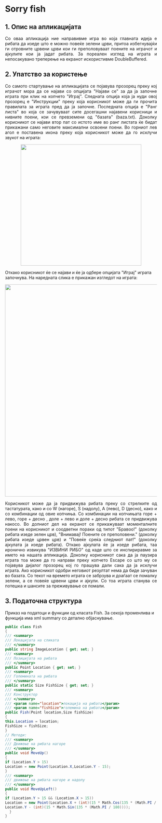 <h1>Sorry fish</h1>

<h2>1. Опис на апликацијата</h2>
<p><div align="justify">
Со оваа апликација ние направивме игра во која главната идеја е рибата да изеде што е можно повеќе зелени црви,  притоа избегнувајќи ги отровните црвени црви кои ги преполовуваат поените на играчот и ајкулите кои ја јадат рибата.
За пореален изглед на играта и непосакувано треперење на екранот искористивме DoubleBuffered.
</div></p>

<h2>2. Упатство за користење </h2>
<p><div align="justify">
Со самото стартување на апликацијата се појавува прозорец преку кој играчот мора да се најави со опцијата "Најави се" за да ја започне играта при клик на копчето "Играј". Следната опција која ја нуди овој прозорец е "Инструкции" преку која корисникот може да ги прочита правилата за играта пред да ја започне. Последната опција е "Ранг листа" во која се зачувуваат сите досегашни најавени корисници и нивните поени, кои се превземени од "базата" (baza.txt). Доколку корисникот се најави втор пат со истото име во ранг листата ќе бидат прикажани само неговите максимални освоени поени. Во горниот лев агол е поставена икона преку која корисникот може да го исклучи звукот на играта:
</div></p>

<p><div align="center"><img width="400" src="https://user-images.githubusercontent.com/18449614/173579845-ae97556c-3c5a-4976-9c5d-377f5b7273e7.png"> </div><div align="center"></div></p>

Откако корисникот ќе се најави и ќе ја одбере опцијата "Играј" играта започнува. На наредната слика е прикажан изгледот на играта:

<p><div align="center"><img width="700" src="https://user-images.githubusercontent.com/18449614/173580408-4169d6b1-84d1-4c54-8442-5fd2ee367c34.png" > </div><div align="center"></div></p>

<p><div align="justify">
 Корисникот може да ја придвижува рибата преку со стрелките од тастатурата, како и со W (нагоре), S (надолу), A (лево), D (десно), како и со комбинации од овие копчиња. Со комбинации на копчињата горе + лево,  горе + десно , доле + лево  и  доле + десно рибата се придвижува накосо.  Во долниот дел на екранот се прикажуваат моменталните поени на корисникот и соодветни пораки од типот "Бравоо!" (доколку рибата изеде зелен црв), "Внимавај! Поените се преполовени." (доколку рибата изеде црвен црв)  и "Повеќе среќа следниот пат!" (доколку ајкулата ја изеде рибата).  Откако ајкулата ќе ја изеде рибата, таа иронично извикува "ИЗВИНИ РИБО" од каде што се инспириравме за името на нашата апликација. Доколку корисникот сака да ја паузира играта тоа може да го направи преку  копчето Escape со што му се појавува дијалог прозорец кој го прашува дали сака да ја исклучи играта. Ако корисникот одобри неговиот резултат нема да биде зачуван во базата. Со текот на времето играта се забрзува и доаѓаат се помалку зелени, а се повеќе црвени црви и ајкули. Со тоа играта станува се потешка и шансите за преживување се помали. 
</div></p>

      
<h2>3. Податочна структура</h2>
Приказ на податоци и функции од класата Fish. За секоја променлива и функција има xml summary со детално објаснување.
<br>

```c#
public class Fish
{
/// <summary>
/// Локацијата на сликата
/// </summary>
public string ImageLocation { get; set; }
/// <summary>
/// Позицијата на рибата
/// </summary>
public Point Location { get; set; }
/// <summary>
/// Големината на рибата
/// </summary>
public static Size FishSize { get; set; }
/// <summary>
/// Конструктор
/// </summary>
/// <param name="location">локација на рибата</param>
/// <param name="fishSize">големина на рибата</param>
public Fish(Point location,Size fishSize)
{
this.Location = location;
FishSize = fishSize;
}
// Методи:
/// <summary>
/// Движење на рибата нагоре
/// </summary>
public void MoveUp()
{
if (Location.Y > 15)
Location = new Point(Location.X,Location.Y - 15);
}
/// <summary>
/// движење на рибата нагоре и надолу
/// </summary>
public void MoveUpLeft()
{
if (Location.Y > 15 && (Location.X > 15))
Location = new Point(Location.X + (int)(15 * Math.Cos(135 * (Math.PI / 180))),
Location.Y - (int)(15 * Math.Sin(135 * (Math.PI / 180))));
  }
}

```

